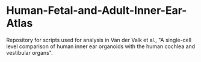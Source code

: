 # Human-Fetal-and-Adult-Inner-Ear-Atlas

Repository for scripts used for analysis in Van der Valk et al., "A single-cell level comparison of human inner ear organoids with the human cochlea and vestibular organs". 
